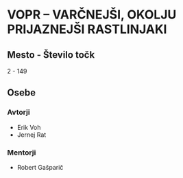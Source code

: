# VOPR – VARČNEJŠI, OKOLJU PRIJAZNEJŠI RASTLINJAKI
## Mesto - Število točk
2 - 149
## Osebe
### Avtorji
 * Erik Voh
 * Jernej Rat
### Mentorji
 * Robert Gašparič